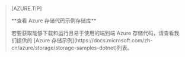 > [AZURE.TIP]
> <p>**查看 Azure 存储代码示例存储库**
> <p>若要获取能够下载和运行且易于使用的端到端 Azure 存储代码，请查看我们提供的 [Azure 存储示例](https://docs.microsoft.com/zh-cn/azure/storage/storage-samples-dotnet)列表。

<!---HONumber=Mooncake_0313_2017-->